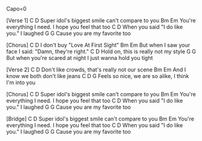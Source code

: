 Capo=0

[Verse 1]
C                       D
Super idol's biggest smile can't compare to you
Bm                     Em
You're everything I need. I hope you feel that too
C                      D
When you said "I do like you." I laughed
G                          G
Cause you are my favorite too

[Chorus]
C                       D
I don't buy "Love At First Sight"
Bm                     Em
But when I saw your face I said: "Damn, they're right."
C                       D
Hold on, this is really not my style
G                          G
But when you're scared at night I just wanna hold you tight

[Verse 2]
C                       D
Don't like crowds, that's really not our scene
Bm                     Em
And I know we both don't like jeans
C                D               G
Feels so nice, we are so alike, I think I'm into you

[Chorus]
C                       D
Super idol's biggest smile can't compare to you
Bm                     Em
You're everything I need. I hope you feel that too
C                      D
When you said "I do like you." I laughed
G                          G
Cause you are my favorite too

[Bridge]
C                       D
Super idol's biggest smile can't compare to you
Bm                     Em
You're everything I need. I hope you feel that too
C                      D
When you said "I do like you." I laughed
G                          G
Cause you are my favorite too
